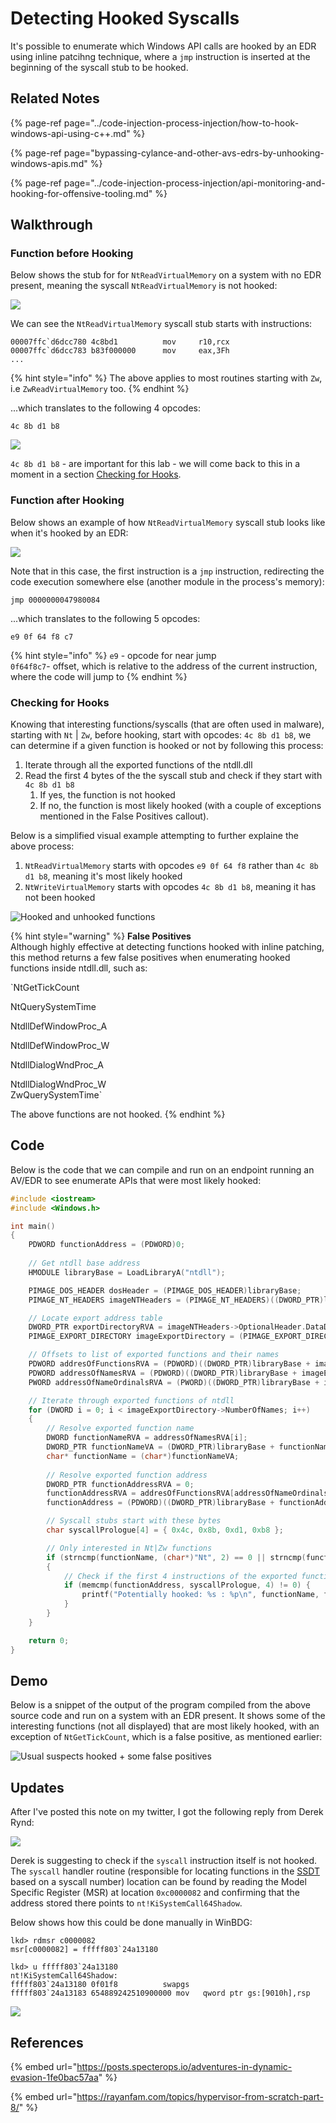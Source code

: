 # Detecting Hooked Syscalls

It's possible to enumerate which Windows API calls are hooked by an EDR using inline patcihng technique, where a `jmp` instruction is inserted at the beginning of the syscall stub to be hooked.

## Related Notes

{% page-ref page="../code-injection-process-injection/how-to-hook-windows-api-using-c++.md" %}

{% page-ref page="bypassing-cylance-and-other-avs-edrs-by-unhooking-windows-apis.md" %}

{% page-ref page="../code-injection-process-injection/api-monitoring-and-hooking-for-offensive-tooling.md" %}

## Walkthrough

### Function before Hooking

Below shows the stub for for `NtReadVirtualMemory` on a system with no EDR present, meaning the syscall `NtReadVirtualMemory` is not hooked:

![](../../.gitbook/assets/image%20%28587%29.png)

We can see the `NtReadVirtualMemory` syscall stub starts with instructions:

```text
00007ffc`d6dcc780 4c8bd1          mov     r10,rcx
00007ffc`d6dcc783 b83f000000      mov     eax,3Fh
...
```

{% hint style="info" %}
The above applies to most routines starting with `Zw`, i.e `ZwReadVirtualMemory` too.
{% endhint %}

...which translates to the following 4 opcodes:

```text
4c 8b d1 b8
```

![](../../.gitbook/assets/image%20%28574%29.png)

`4c 8b d1 b8` - are important for this lab - we will come back to this in a moment in a section [Checking for Hooks](detecting-hooked-syscall-functions.md#checking-for-hooks).

### Function after Hooking

Below shows an example of how `NtReadVirtualMemory` syscall stub looks like when it's hooked by an EDR:

![](../../.gitbook/assets/image%20%28569%29.png)

Note that in this case, the first instruction is a `jmp` instruction, redirecting the code execution somewhere else \(another module in the process's memory\):

```text
jmp 0000000047980084
```

...which translates to the following 5 opcodes:

```text
e9 0f 64 f8 c7
```

{% hint style="info" %}
`e9` - opcode for near jump  
`0f64f8c7`- offset, which is relative to the address of the current instruction, where the code will jump to
{% endhint %}

### Checking for Hooks

Knowing that interesting functions/syscalls \(that are often used in malware\), starting with `Nt` \| `Zw`, before hooking, start with opcodes: `4c 8b d1 b8`, we can determine if a given function is hooked or not by following this process:

1. Iterate through all the exported functions of the ntdll.dll
2. Read the first 4 bytes of the the syscall stub and check if they start with `4c 8b d1 b8`
   1. If yes, the function is not hooked
   2. If no, the function is most likely hooked \(with a couple of exceptions mentioned in the False Positives callout\).

Below is a simplified visual example attempting to further explaine the above process:

1. `NtReadVirtualMemory` starts with opcodes `e9 0f 64 f8` rather than `4c 8b d1 b8`, meaning it's most likely hooked
2. `NtWriteVirtualMemory` starts with opcodes `4c 8b d1 b8`, meaning it has not been hooked

![Hooked and unhooked functions](../../.gitbook/assets/image%20%28642%29.png)

{% hint style="warning" %}
**False Positives**  
Although highly effective at detecting functions hooked with inline patching, this method returns a few false positives when enumerating hooked functions inside ntdll.dll, such as:  
  
`NtGetTickCount  
NtQuerySystemTime  
NtdllDefWindowProc_A  
NtdllDefWindowProc_W  
NtdllDialogWndProc_A  
NtdllDialogWndProc_W  
ZwQuerySystemTime`

The above functions are not hooked.
{% endhint %}

## Code

Below is the code that we can compile and run on an endpoint running an AV/EDR to see enumerate APIs that were most likely hooked:

```cpp
#include <iostream>
#include <Windows.h>

int main()
{
	PDWORD functionAddress = (PDWORD)0;
	
	// Get ntdll base address
	HMODULE libraryBase = LoadLibraryA("ntdll");

	PIMAGE_DOS_HEADER dosHeader = (PIMAGE_DOS_HEADER)libraryBase;
	PIMAGE_NT_HEADERS imageNTHeaders = (PIMAGE_NT_HEADERS)((DWORD_PTR)libraryBase + dosHeader->e_lfanew);

	// Locate export address table
	DWORD_PTR exportDirectoryRVA = imageNTHeaders->OptionalHeader.DataDirectory[IMAGE_DIRECTORY_ENTRY_EXPORT].VirtualAddress;
	PIMAGE_EXPORT_DIRECTORY imageExportDirectory = (PIMAGE_EXPORT_DIRECTORY)((DWORD_PTR)libraryBase + exportDirectoryRVA);

	// Offsets to list of exported functions and their names
	PDWORD addresOfFunctionsRVA = (PDWORD)((DWORD_PTR)libraryBase + imageExportDirectory->AddressOfFunctions);
	PDWORD addressOfNamesRVA = (PDWORD)((DWORD_PTR)libraryBase + imageExportDirectory->AddressOfNames);
	PWORD addressOfNameOrdinalsRVA = (PWORD)((DWORD_PTR)libraryBase + imageExportDirectory->AddressOfNameOrdinals);

	// Iterate through exported functions of ntdll
	for (DWORD i = 0; i < imageExportDirectory->NumberOfNames; i++)
	{
		// Resolve exported function name
		DWORD functionNameRVA = addressOfNamesRVA[i];
		DWORD_PTR functionNameVA = (DWORD_PTR)libraryBase + functionNameRVA;
		char* functionName = (char*)functionNameVA;
		
		// Resolve exported function address
		DWORD_PTR functionAddressRVA = 0;
		functionAddressRVA = addresOfFunctionsRVA[addressOfNameOrdinalsRVA[i]];
		functionAddress = (PDWORD)((DWORD_PTR)libraryBase + functionAddressRVA);

		// Syscall stubs start with these bytes
		char syscallPrologue[4] = { 0x4c, 0x8b, 0xd1, 0xb8 };

		// Only interested in Nt|Zw functions
		if (strncmp(functionName, (char*)"Nt", 2) == 0 || strncmp(functionName, (char*)"Zw", 2) == 0)
		{
			// Check if the first 4 instructions of the exported function are the same as the sycall's prologue
			if (memcmp(functionAddress, syscallPrologue, 4) != 0) {
				printf("Potentially hooked: %s : %p\n", functionName, functionAddress);
			}
		}
	}

	return 0;
}
```

## Demo

Below is a snippet of the output of the program compiled from the above source code and run on a system with an EDR present. It shows some of the interesting functions \(not all displayed\) that are most likely hooked, with an exception of `NtGetTickCount`, which is a false positive, as mentioned earlier:

![Usual suspects hooked + some false positives](../../.gitbook/assets/image%20%28605%29.png)

## Updates

After I've posted this note on my twitter, I got the following reply from Derek Rynd:

![](../../.gitbook/assets/image%20%28559%29.png)

Derek is suggesting to check if the `syscall` instruction itself is not hooked. The `syscall` handler routine \(responsible for locating functions in the [SSDT](../../miscellaneous-reversing-forensics/windows-kernel-internals/glimpse-into-ssdt-in-windows-x64-kernel.md) based on a syscall number\) location can be found by reading the Model Specific Register \(MSR\) at location `0xc0000082` and confirming that the address stored there points to `nt!KiSystemCall64Shadow`. 

Below shows how this could be done manually in WinBDG:

```text
lkd> rdmsr c0000082
msr[c0000082] = fffff803`24a13180

lkd> u fffff803`24a13180
nt!KiSystemCall64Shadow:
fffff803`24a13180 0f01f8          swapgs
fffff803`24a13183 654889242510900000 mov   qword ptr gs:[9010h],rsp
```

![](../../.gitbook/assets/image%20%28693%29.png)

## References

{% embed url="https://posts.specterops.io/adventures-in-dynamic-evasion-1fe0bac57aa" %}

{% embed url="https://rayanfam.com/topics/hypervisor-from-scratch-part-8/" %}

